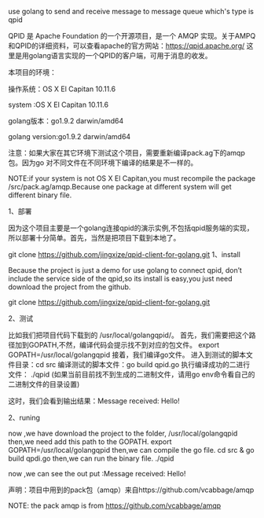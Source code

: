 use golang to send and receive message to  message queue which's type is qpid

QPID 是 Apache Foundation 的一个开源项目，是一个 AMQP 实现。关于AMPQ和QPID的详细资料，可以查看apache的官方网站：https://qpid.apache.org/ 这里是用golang语言实现的一个QPID的客户端，可用于消息的收发。

本项目的环境：

操作系统：OS X El Capitan 10.11.6

system :OS X El Capitan 10.11.6

golang版本：go1.9.2 darwin/amd64

golang version:go1.9.2 darwin/amd64

注意：如果大家在其它环境下测试这个项目，需要重新编译pack.ag下的amqp包。因为go 对不同文件在不同环境下编译的结果是不一样的。

NOTE:if your system is not OS X El Capitan,you must recompile the package /src/pack.ag/amqp.Because
     one package at different system will get different binary file.


1、部署

   因为这个项目主要是一个golang连接qpid的演示实例,不包括qpid服务端的实现，所以部署十分简单。首先，当然是把项目下载到本地了。

   git clone https://github.com/jingxize/qpid-client-for-golang.git
1、install

   Because the project is just a demo for use golang to connect qpid, don’t include the service side of the qpid,so its install is easy,you just need download the project from the github.

   git clone https://github.com/jingxize/qpid-client-for-golang.git
   
   
2、测试

   比如我们把项目代码下载到的 /usr/local/golangqpid/。
   首先，我们需要把这个路径加到GOPATH,不然，编译代码会提示找不到对应的包文件。
   export GOPATH=/usr/local/golangqpid
   接着，我们编译go文件。
   进入到测试的脚本文件目录：cd src
   编译测试的脚本文件：go build qpid.go
   执行编译成功的二进行文件： ./qpid (如果当前目前找不到生成的二进制文件，请用go env命令看自己的二进制文件的目录设置)


   这时，我们会看到输出结果：Message received: Hello!


2、runing

   now ,we have download the project to the folder, /usr/local/golangqpid
   then,we need add this path to the GOPATH.  export GOPATH=/usr/local/golangqpid
   then,we can compile the go file.   cd src & go build qpdi.go
   then,we can run the binary file.   ./qpid

   now ,we can see the out put :Message received: Hello!




声明：项目中用到的pack包（amqp）来自https://github.com/vcabbage/amqp

NOTE: the pack amqp  is from https://github.com/vcabbage/amqp
